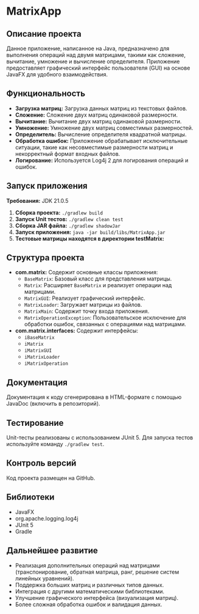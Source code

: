 # MatrixApp

## Описание проекта

Данное приложение, написанное на Java, предназначено для выполнения операций над двумя матрицами, такими как сложение, вычитание, умножение и вычисление определителя.  Приложение предоставляет графический интерфейс пользователя (GUI) на основе JavaFX для удобного взаимодействия.

## Функциональность

* **Загрузка матриц:**  Загрузка данных матриц из текстовых файлов.
* **Сложение:** Сложение двух матриц одинаковой размерности.
* **Вычитание:** Вычитание двух матриц одинаковой размерности.
* **Умножение:** Умножение двух матриц совместимых размерностей.
* **Определитель:** Вычисление определителя квадратной матрицы.
* **Обработка ошибок:**  Приложение обрабатывает исключительные ситуации, такие как несовместимые размерности матриц и некорректный формат входных файлов.
* **Логирование:**  Используется Log4j 2 для логирования операций и ошибок.

## Запуск приложения

**Требования:** JDK 21.0.5

1. **Сборка проекта:** `./gradlew build`
2. **Запуск Unit тестов:** `./gradlew clean test`
3. **Сборка JAR файла:** `./gradlew shadowJar`
4. **Запуск приложения:** `java -jar build/libs/MatrixApp.jar`
4. **Тестовые матрицы находятся в директории testMatrix:**


## Структура проекта

* **com.matrix:** Содержит основные классы приложения:
    * `BaseMatrix`: Базовый класс для представления матрицы.
    * `Matrix`:  Расширяет `BaseMatrix` и реализует операции над матрицами.
    * `MatrixGUI`:  Реализует графический интерфейс.
    * `MatrixLoader`: Загружает матрицы из файлов.
    * `MatrixMain`:  Содержит точку входа приложения.
    * `MatrixOperationException`:  Пользовательское исключение для обработки ошибок, связанных с операциями над матрицами.
* **com.matrix.interfaces:** Содержит интерфейсы:
    * `iBaseMatrix`
    * `iMatrix`
    * `iMatrixGUI`
    * `iMatrixLoader`
    * `iMatrixOperation`

##  Документация

Документация к коду сгенерирована в HTML-формате с помощью JavaDoc (включить в репозиторий).


## Тестирование

Unit-тесты реализованы с использованием JUnit 5.  Для запуска тестов используйте команду `./gradlew test`.

## Контроль версий

Код проекта размещен на GitHub.


## Библиотеки

* JavaFX
* org.apache.logging.log4j
* JUnit 5
* Gradle


## Дальнейшее развитие

* Реализация дополнительных операций над матрицами (транспонирование, обратная матрица, ранг, решение систем линейных уравнений).
* Поддержка больших матриц и различных типов данных.
* Интеграция с другими математическими библиотеками.
* Улучшение графического интерфейса (визуализация матриц).
* Более сложная обработка ошибок и валидация данных.
